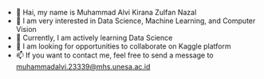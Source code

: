 - 👋 Hai, my name is Muhammad Alvi Kirana Zulfan Nazal
- 👀 I am very interested in Data Science, Machine Learning, and Computer Vision
- 🌱 Currently, I am actively learning Data Science
- 💞️ I am looking for opportunities to collaborate on Kaggle platform
- 📫 If you want to contact me, feel free to send a message to muhammadalvi.23339@mhs.unesa.ac.id

  



